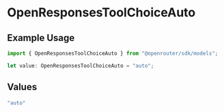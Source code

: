 # OpenResponsesToolChoiceAuto

## Example Usage

```typescript
import { OpenResponsesToolChoiceAuto } from "@openrouter/sdk/models";

let value: OpenResponsesToolChoiceAuto = "auto";
```

## Values

```typescript
"auto"
```